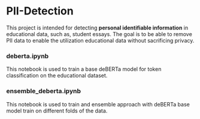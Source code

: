 # PII-Detection
This project is intended for detecting **personal identifiable information** in educational data, such as, student essays. The goal is to be able to remove PII data to enable the utilization educational data without sacrificing privacy. 

### deberta.ipynb
This notebook is used to train a base deBERTa model for token classification on the educational dataset.

### ensemble_deberta.ipynb
This notebook is used to train and ensemble approach with deBERTa base model train on different folds of the data. 
